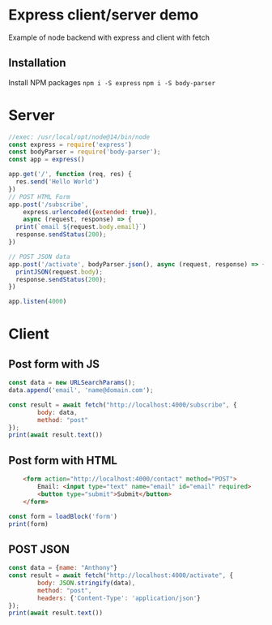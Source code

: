 # Express client/server demo
Example of node backend with express and client with fetch

## Installation
Install NPM packages
`npm i -S express`
`npm i -S body-parser`

# Server
```js
//exec: /usr/local/opt/node@14/bin/node
const express = require('express')
const bodyParser = require('body-parser');
const app = express()

app.get('/', function (req, res) {
  res.send('Hello World')
})
// POST HTML Form
app.post('/subscribe', 
    express.urlencoded({extended: true}), 
    async (request, response) => {
  print(`email ${request.body.email}`)
  response.sendStatus(200);
})

// POST JSON data
app.post('/activate', bodyParser.json(), async (request, response) => {
  printJSON(request.body);
  response.sendStatus(200);
})

app.listen(4000)
```


# Client
## Post form with JS
```js
const data = new URLSearchParams();
data.append('email', 'name@domain.com');

const result = await fetch("http://localhost:4000/subscribe", {
        body: data,
        method: "post"
});
print(await result.text())
```

## Post form with HTML
```html form
    <form action="http://localhost:4000/contact" method="POST">
        Email: <input type="text" name="email" id="email" required>
        <button type="submit">Submit</button>
    </form>
```

```js
const form = loadBlock('form')
print(form)
```

## POST JSON
```js
const data = {name: "Anthony"}
const result = await fetch("http://localhost:4000/activate", {
        body: JSON.stringify(data),
        method: "post",
        headers: {'Content-Type': 'application/json'}
});
print(await result.text())
```